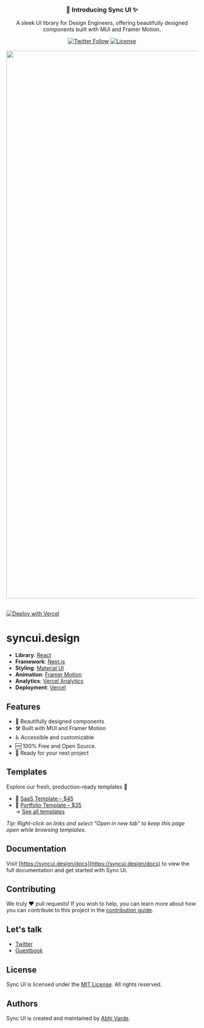 <div align="center">
  <h3>🚀 Introducing Sync UI ✨</h3>
  <p>A sleek UI library for Design Engineers, offering beautifully designed components built with MUI and Framer Motion.</p>
  <a href="https://x.com/syncuidesign"><img alt="Twitter Follow" src="https://img.shields.io/twitter/follow/syncuidesign"></a>
  <a href="https://github.com/AbhiVarde/syncui/blob/main/LICENSE.md"><img alt="License" src="https://img.shields.io/badge/License-MIT-yellow.svg"></a>
  <br /> <br />
  <img width="1439" alt="default-og-image" src="https://github.com/user-attachments/assets/82d6e750-6a4c-41dd-9dc3-eed64631460d" />
  <br /> <br />
</div>

[![Deploy with Vercel](https://vercel.com/button)](https://vercel.com/new/clone?repository-url=https://github.com/AbhiVarde/abhivarde.in)

# syncui.design

- **Library**: [React](https://react.dev/)
- **Framework**: [Next.js](https://nextjs.org/)
- **Styling**: [Material UI](https://mui.com/)
- **Animation**: [Framer Motion](https://www.framer.com/motion/)
- **Analytics**: [Vercel Analytics](https://vercel.com/analytics)
- **Deployment**: [Vercel](https://vercel.com)

## Features

- 🎨 Beautifully designed components
- 🛠️ Built with MUI and Framer Motion
- ♿ Accessible and customizable
- 🆓 100% Free and Open Source.
- 🚀 Ready for your next project

## Templates

Explore our fresh, production-ready templates 🚀

- 🧩 [SaaS Template – $45](https://abhivarde.gumroad.com/l/saas-template-syncui)  
- 🎯 [Portfolio Template – $35](https://abhivarde.gumroad.com/l/portfolio-template-syncui)  
→ [See all templates](https://syncui.design/templates)

*Tip: Right-click on links and select "Open in new tab" to keep this page open while browsing templates.*

## Documentation

Visit [https://syncui.design/docs](https://syncui.design/docs) to view the full documentation and get started with Sync UI.

## Contributing

We truly ❤️ pull requests! If you wish to help, you can learn more about how you can contribute to this project in the [contribution guide](https://github.com/AbhiVarde/syncui/blob/main/CONTRIBUTING.md).

## Let's talk

- [Twitter](https://x.com/syncuidesign)
- [Guestbook](https://github.com/AbhiVarde/syncui/discussions)

## License

Sync UI is licensed under the [MIT License](http://choosealicense.com/licenses/mit/). All rights reserved.

## Authors

Sync UI is created and maintained by [Abhi Varde](https://www.abhivarde.in/).

